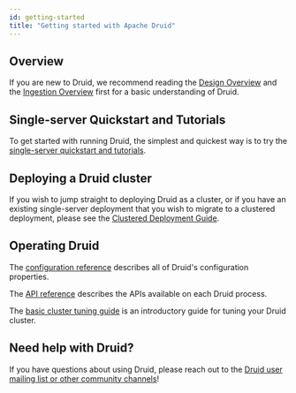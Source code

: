 ```yaml
---
id: getting-started
title: "Getting started with Apache Druid"
---
```


<!--
  ~ Licensed to the Apache Software Foundation (ASF) under one
  ~ or more contributor license agreements.  See the NOTICE file
  ~ distributed with this work for additional information
  ~ regarding copyright ownership.  The ASF licenses this file
  ~ to you under the Apache License, Version 2.0 (the
  ~ "License"); you may not use this file except in compliance
  ~ with the License.  You may obtain a copy of the License at
  ~
  ~   http://www.apache.org/licenses/LICENSE-2.0
  ~
  ~ Unless required by applicable law or agreed to in writing,
  ~ software distributed under the License is distributed on an
  ~ "AS IS" BASIS, WITHOUT WARRANTIES OR CONDITIONS OF ANY
  ~ KIND, either express or implied.  See the License for the
  ~ specific language governing permissions and limitations
  ~ under the License.
  -->


## Overview

If you are new to Druid, we recommend reading the [Design Overview](./../design/index.md) and the [Ingestion Overview](./../ingestion/index.md) first for a basic understanding of Druid.

## Single-server Quickstart and Tutorials

To get started with running Druid, the simplest and quickest way is to try the [single-server quickstart and tutorials](./../tutorials/index.md).

## Deploying a Druid cluster

If you wish to jump straight to deploying Druid as a cluster, or if you have an existing single-server deployment that you wish to migrate to a clustered deployment, please see the [Clustered Deployment Guide](./../tutorials/cluster.md).

## Operating Druid

The [configuration reference](./../configuration/index.md) describes all of Druid's configuration properties.

The [API reference](./api-reference.md) describes the APIs available on each Druid process.

The [basic cluster tuning guide](./basic-cluster-tuning.md) is an introductory guide for tuning your Druid cluster.

## Need help with Druid?

If you have questions about using Druid, please reach out to the [Druid user mailing list or other community channels](https://druid.apache.org/community/)!
